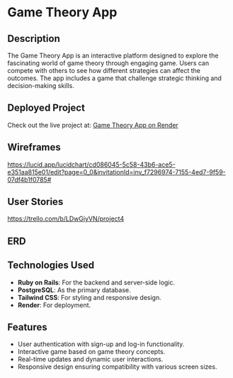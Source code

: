 # Game Theory App

## Description
The Game Theory App is an interactive platform designed to explore the fascinating world of game theory through engaging game. Users can compete with others to see how different strategies can affect the outcomes. The app includes a game that challenge strategic thinking and decision-making skills.

## Deployed Project
Check out the live project at: [Game Theory App on Render](https://gt-ikaz.onrender.com/)

## Wireframes
https://lucid.app/lucidchart/cd086045-5c58-43b6-ace5-e351aa815e01/edit?page=0_0&invitationId=inv_f7296974-7155-4ed7-9f59-07df4b1f0785#

## User Stories
https://trello.com/b/LDwGiyVN/project4

## ERD


## Technologies Used
- **Ruby on Rails**: For the backend and server-side logic.
- **PostgreSQL**: As the primary database.
- **Tailwind CSS**: For styling and responsive design.
- **Render**: For deployment.

## Features
- User authentication with sign-up and log-in functionality.
- Interactive game based on game theory concepts.
- Real-time updates and dynamic user interactions.
- Responsive design ensuring compatibility with various screen sizes.